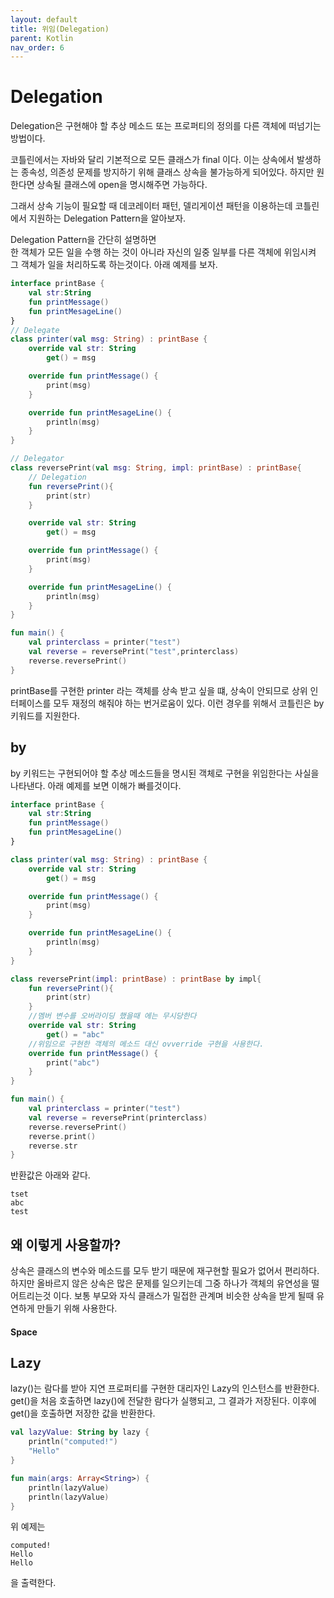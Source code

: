 ```yaml
---
layout: default
title: 위임(Delegation)
parent: Kotlin
nav_order: 6
---
```


# Delegation
Delegation은 구현해야 할 추상 메소드 또는 프로퍼티의 정의를 다른 객체에 떠넘기는 방법이다.  

코틀린에서는 자바와 달리 기본적으로 모든 클래스가 final 이다.
이는 상속에서 발생하는 종속성, 의존성 문제를 방지하기 위해 클래스 상속을 불가능하게 되어있다. 하지만 원한다면 상속될 클래스에 open을 명시해주면 가능하다.  

그래서 상속 기능이 필요할 때 데코레이터 패턴, 델리게이션 패턴을 이용하는데
코틀린에서 지원하는 Delegation Pattern을 알아보자.  

Delegation Pattern을 간단히 설명하면  
 한 객체가 모든 일을 수행 하는 것이 아니라 자신의 일중 일부를 다른 객체에 위임시켜 그 객체가 일을 처리하도록 하는것이다. 아래 예제를 보자.
```kotlin
interface printBase {
    val str:String
    fun printMessage()
    fun printMesageLine()
}
​// Delegate
class printer(val msg: String) : printBase {
    override val str: String
        get() = msg

    override fun printMessage() {
        print(msg)
    }

    override fun printMesageLine() {
        println(msg)
    }
}

​// Delegator
class reversePrint(val msg: String, impl: printBase) : printBase{
    ​// Delegation
    fun reversePrint(){
        print(str)
    }

    override val str: String
        get() = msg

    override fun printMessage() {
        print(msg)
    }

    override fun printMesageLine() {
        println(msg)
    }
}

fun main() {
    val printerclass = printer("test")
    val reverse = reversePrint("test",printerclass)
    reverse.reversePrint()
}
```

printBase를 구현한 printer 라는 객체를 상속 받고 싶을 떄, 상속이 안되므로 상위 인터페이스를 모두 재정의 해줘야 하는 번거로움이 있다. 이런 경우를 위해서 코틀린은 by 키워드를 지원한다.

## by
by 키워드는 구현되어야 할 추상 메소드들을 명시된 객체로 구현을 위임한다는 사실을 나타낸다. 아래 예제를 보면 이해가 빠를것이다.
```kotlin
interface printBase {
    val str:String
    fun printMessage()
    fun printMesageLine()
}

class printer(val msg: String) : printBase {
    override val str: String
        get() = msg

    override fun printMessage() {
        print(msg)
    }

    override fun printMesageLine() {
        println(msg)
    }
}

class reversePrint(impl: printBase) : printBase by impl{
    fun reversePrint(){
        print(str)
    }
    //멤버 변수를 오버라이딩 했을때 에는 무시당한다
    override val str: String
        get() = "abc"
    //위임으로 구현한 객체의 메소드 대신 ovverride 구현을 사용한다.    
    override fun printMessage() {
        print("abc")
    }
}

fun main() {
    val printerclass = printer("test")
    val reverse = reversePrint(printerclass)
    reverse.reversePrint()      
    reverse.print()            
    reverse.str                
}
```
반환값은 아래와 같다.
```
tset
abc
test
```

## 왜 이렇게 사용할까?
상속은 클래스의 변수와 메소드를 모두 받기 때문에 재구현할 필요가 없어서 편리하다. 하지만 올바르지 않은 상속은 많은 문제를 일으키는데 그중 하나가 객체의 유연성을 떨어트리는것 이다. 보통 부모와 자식 클래스가 밀접한 관계며 비슷한 상속을 받게 될때 유연하게 만들기 위해 사용한다.

#### Space
## Lazy
lazy()는 람다를 받아 지연 프로퍼티를 구현한 대리자인 Lazy<T>의 인스턴스를 반환한다. get()을 처음 호출하면 lazy()에 전달한 람다가 실행되고, 그 결과가 저장된다. 이후에 get()을 호출하면 저장한 값을 반환한다.
```kotlin
val lazyValue: String by lazy {
    println("computed!")
    "Hello"
}

fun main(args: Array<String>) {
    println(lazyValue)
    println(lazyValue)
}
```
위 예제는
```
computed!
Hello
Hello
```
을 출력한다.